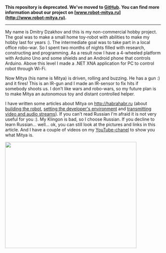 **This repository is deprecated. We've moved to [GitHub](https://github.com/robot-mitya). You can find more information about our project on [www.robot-mitya.ru](http://www.robot-mitya.ru).**

---


My name is Dmitry Dzakhov and this is my non-commercial hobby project. The goal was to make a small home toy-robot with abilities to make my hobby last for years :). The intermediate goal was to take part in a local office robo-war. So I spent two months of nights filled with research, constructing and programming. As a result now I have a 4-wheeled platform with Arduino Uno and some shields and an Android phone that controls Arduino. Above this level I made a .NET XNA application for PC to control robot through Wi-Fi.

Now Mitya (his name is Mitya) is driven, rolling and buzzing. He has a gun :) and it fires! This is an IR-gun and I made an IR-sensor to fix hits if somebody shoots us. I don't like wars and robo-wars, so my future plan is to make Mitya an autonomous toy and distant controlled helper.

I have written some articles about Mitya on http://habrahabr.ru (about [building the robot](http://habrahabr.ru/blogs/DIY/135043/), [setting the developer's environment](http://habrahabr.ru/post/139304/) and [transmitting video and audio streams](http://habrahabr.ru/post/144748/)). If you can't read Russian I'm afraid it is not very useful for you :). My Klingon is bad, so I choose Russian. If you decline to learn Russian... well... ok, you can still look at the pictures and links in this article. And I have a couple of videos on my [YouTube-chanel](http://www.youtube.com/user/DmitryDzz/videos) to show you what Mitya is.

<a href='http://www.youtube.com/watch?feature=player_embedded&v=fs6G0EXwixg' target='_blank'><img src='http://img.youtube.com/vi/fs6G0EXwixg/0.jpg' width='425' height=344 /></a>